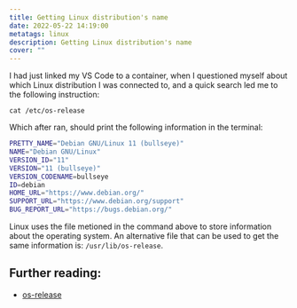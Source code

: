 ```yaml
---
title: Getting Linux distribution's name
date: 2022-05-22 14:19:00
metatags: linux
description: Getting Linux distribution's name
cover: ""
---
```


I had just linked my VS Code to a container, when I questioned myself about which Linux distribution I was connected to, and a quick search led me to the following instruction:

```
cat /etc/os-release
```

Which after ran, should print the following information in the terminal:

```bash
PRETTY_NAME="Debian GNU/Linux 11 (bullseye)"
NAME="Debian GNU/Linux"
VERSION_ID="11"
VERSION="11 (bullseye)"
VERSION_CODENAME=bullseye
ID=debian
HOME_URL="https://www.debian.org/"
SUPPORT_URL="https://www.debian.org/support"
BUG_REPORT_URL="https://bugs.debian.org/"
```

Linux uses the file metioned in the command above to store information about the operating system. An alternative file that can be used to get the same information is: `/usr/lib/os-release`.

## Further reading:

- [os-release](https://www.linux.org/docs/man5/os-release.html)
